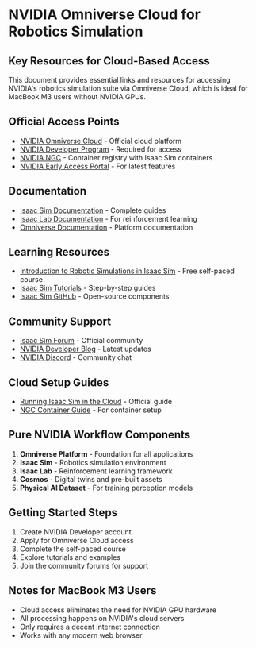 # NVIDIA Omniverse Cloud for Robotics Simulation

## Key Resources for Cloud-Based Access

This document provides essential links and resources for accessing NVIDIA's robotics simulation suite via Omniverse Cloud, which is ideal for MacBook M3 users without NVIDIA GPUs.

## Official Access Points

- [NVIDIA Omniverse Cloud](https://www.nvidia.com/en-us/omniverse/cloud/) - Official cloud platform
- [NVIDIA Developer Program](https://developer.nvidia.com/developer-program) - Required for access
- [NVIDIA NGC](https://catalog.ngc.nvidia.com/) - Container registry with Isaac Sim containers
- [NVIDIA Early Access Portal](https://developer.nvidia.com/early-access) - For latest features

## Documentation

- [Isaac Sim Documentation](https://docs.omniverse.nvidia.com/isaacsim/latest/index.html) - Complete guides
- [Isaac Lab Documentation](https://isaac-sim.github.io/IsaacLab/) - For reinforcement learning
- [Omniverse Documentation](https://docs.omniverse.nvidia.com/) - Platform documentation

## Learning Resources

- [Introduction to Robotic Simulations in Isaac Sim](https://learn.nvidia.com/courses/course-detail?course_id=course-v1:DLI+S-OV-03+V1) - Free self-paced course
- [Isaac Sim Tutorials](https://docs.omniverse.nvidia.com/isaacsim/latest/tutorials/index.html) - Step-by-step guides
- [Isaac Sim GitHub](https://github.com/isaac-sim/IsaacLab) - Open-source components

## Community Support

- [Isaac Sim Forum](https://forums.developer.nvidia.com/c/omniverse/simulation/69) - Official community
- [NVIDIA Developer Blog](https://developer.nvidia.com/blog/category/robotics/) - Latest updates
- [NVIDIA Discord](https://discord.com/invite/nvidia-omniverse) - Community chat

## Cloud Setup Guides

- [Running Isaac Sim in the Cloud](https://docs.omniverse.nvidia.com/isaacsim/latest/installation/install_cloud.html) - Official guide
- [NGC Container Guide](https://catalog.ngc.nvidia.com/orgs/nvidia/containers/isaac-sim) - For container setup

## Pure NVIDIA Workflow Components

1. **Omniverse Platform** - Foundation for all applications
2. **Isaac Sim** - Robotics simulation environment
3. **Isaac Lab** - Reinforcement learning framework
4. **Cosmos** - Digital twins and pre-built assets
5. **Physical AI Dataset** - For training perception models

## Getting Started Steps

1. Create NVIDIA Developer account
2. Apply for Omniverse Cloud access
3. Complete the self-paced course
4. Explore tutorials and examples
5. Join the community forums for support

## Notes for MacBook M3 Users

- Cloud access eliminates the need for NVIDIA GPU hardware
- All processing happens on NVIDIA's cloud servers
- Only requires a decent internet connection
- Works with any modern web browser
